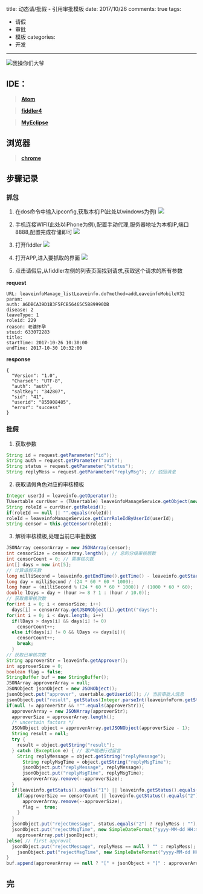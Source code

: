 title: 动态请/批假 - 引用审批模板
date: 2017/10/26
comments: true
tags:
 - 请假
 - 审批
 - 模板
categories:
 - 开发
----------

![我操你们大爷](http://oih7sazbd.bkt.clouddn.com/%E5%BE%AE%E4%BF%A1%E5%9B%BE%E7%89%87_20171026105607.jpg)
<!-- more -->

## IDE：
  >**[Atom](https://atom.io/)**

  >**[fiddler4](https://www.telerik.com/download/fiddler/fiddler4)**

  >**[MyEclipse](http://www.myeclipsecn.com/)**

## 浏览器
  >**[chrome](http://www.google.cn/chrome/browser/desktop/index.html)**

## 步骤记录
### 抓包
  1. 在dos命令中输入ipconfig,获取本机IP(此处以windows为例)
  ![](http://oih7sazbd.bkt.clouddn.com/QQ%E6%88%AA%E5%9B%BE20171026110329.png)

  2. 手机连接WIFI(此处以iPhone为例),配置手动代理,服务器地址为本机IP,端口8888,配置完成存储即可
  ![](http://oih7sazbd.bkt.clouddn.com/%E5%BE%AE%E4%BF%A1%E5%9B%BE%E7%89%87_20171026110449.png)

  3. 打开fiddler
  ![](http://oih7sazbd.bkt.clouddn.com/QQ%E6%88%AA%E5%9B%BE20171026110650.png)

  4. 打开APP,进入要抓取的界面
  ![](http://oih7sazbd.bkt.clouddn.com/%E5%BE%AE%E4%BF%A1%E5%9B%BE%E7%89%87_20171026105612.png)

  5. 点击请假后,从fiddler左侧的列表页面找到请求,获取这个请求的所有参数

  **request**
  ```
  URL: leaveinfoManage_listLeaveinfo.do?method=addLeaveinfoMobileV32
  param:
  auth: A6DBCA39D1B3F5FCB56465C5B89990DB
  disease: 2
  leaveType: 1
  roleid: 229
  reason: 老婆怀孕
  stuid: 633072283
  title:
  startTime: 2017-10-26 10:30:00
  endTime: 2017-10-30 10:32:00
  ```
  **response**
  ```
  {
    "Version": "1.0",
    "Charset": "UTF-8",
    "auth": "auth",
    "saltkey": "342807",
    "sid": "41",
    "userid": "855908485",
    "error": "success"
 }
  ```

### 批假
  1. 获取参数
  ```java
  String id = request.getParameter("id");
  String auth = request.getParameter("auth");
  String status = request.getParameter("status");
  String replyMess = request.getParameter("replyMsg"); // 驳回消息
  ```

  2. 获取请假角色对应的审核模板
  ```java
  Integer userId = leaveinfo.getOperator();
  TUsertable currUser = (TUsertable) leaveinfoManageService.getObject(new TUsertable(), userId);
  String roleId = currUser.getRoleid();
  if(roleId == null || "".equals(roleId))
  roleId = leaveinfoManageService.getCurrRoleIdByUserId(userId);
  String censor = this.getCensor(roleId);
  ```

  3. 解析审核模板,处理当前已审批数据
  ```java
  JSONArray censorArray = new JSONArray(censor);
  int censorSize = censorArray.length(); // 总的分级审核层数
  int censorCount = 0; // 需审核次数
  int[] days = new int[5];
  // 计算请假天数
  long milliSecond = leaveinfo.getEndTime().getTime() - leaveinfo.getStartTime().getTime();
  long day = milliSecond / (24 * 60 * 60 * 1000);
  long hour = (milliSecond % (24 * 60 * 60 * 1000)) / (1000 * 60 * 60);
  double lDays = day + (hour >= 8 ? 1 : (hour / 10.0));
  // 获取需审核次数
  for(int i = 0; i < censorSize; i++)
    days[i] = censorArray.getJSONObject(i).getInt("days");
  for(int i = 0; i < days.length; i++)
    if(lDays > days[i] && days[i] != 0)
      censorCount++;
    else if(days[i] != 0 && lDays <= days[i]){
      censorCount++;
      break;
    }
  // 获取已审核次数
  String approverStr = leaveinfo.getApprover();
  int approverSize = 0;
  boolean flag = false;
  StringBuffer buf = new StringBuffer();
  JSONArray approverArray = null;
  JSONObject jsonObject = new JSONObject();
  jsonObject.put("approver", usertable.getUserid()); // 当前审批人信息
  jsonObject.put("result", getStatus(Integer.parseInt(leaveinfoForm.getStatus())));
  if(null != approverStr && !"".equals(approverStr)){
    approverArray = new JSONArray(approverStr);
    approverSize = approverArray.length();
    /* uncertain factors */
    JSONObject object = approverArray.getJSONObject(approverSize - 1);
    String result = null;
    try {
      result = object.getString("result");
    } catch (Exception e) { // 客户端进行过留言
      String replyMessage = object.getString("replyMessage");
        String replyMsgTime = object.getString("replyMsgTime");
        jsonObject.put("replyMessage", replyMessage);
        jsonObject.put("replyMsgTime", replyMsgTime);
        approverArray.remove(--approverSize);
    }
    if(leaveinfo.getStatus().equals("1") || leaveinfo.getStatus().equals("2")){ // 状态为通过/未通过时,默认为更改
      if(approverSize == censorCount || leaveinfo.getStatus().equals("2")){
        approverArray.remove(--approverSize);
        flag =  true;
      }
    }
    jsonObject.put("rejectmessage", status.equals("2") ? replyMess : ""); // 驳回时需要输入原因
    jsonObject.put("rejectMsgTime", new SimpleDateFormat("yyyy-MM-dd HH:mm:ss").format(new Date()));
      approverArray.put(jsonObject);
  }else{ // first approval
    jsonObject.put("rejectMessage", replyMess == null ? "" : replyMess);
      jsonObject.put("rejectMsgTime", new SimpleDateFormat("yyyy-MM-dd HH:mm:ss").format(new Date()));
  }
  buf.append(approverArray == null ? "[" + jsonObject + "]" : approverArray);
  ```
  
## 完
